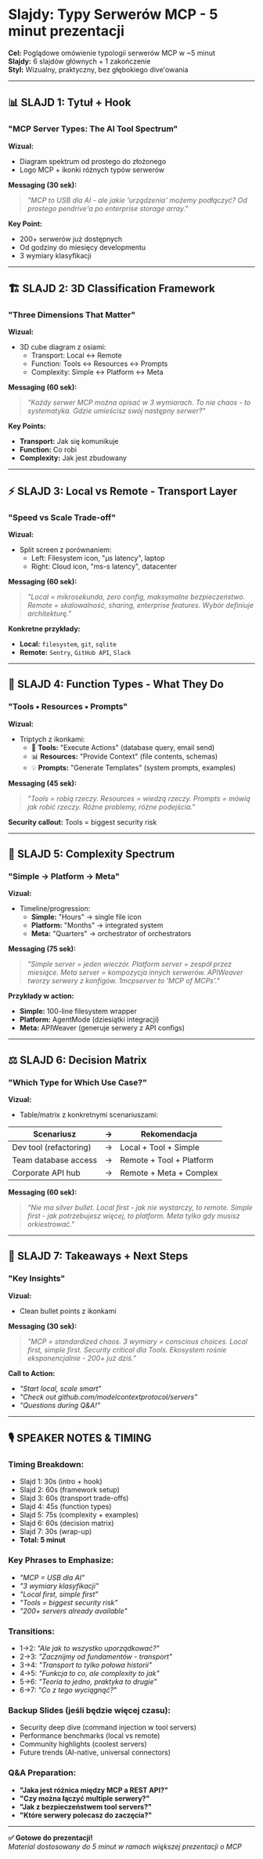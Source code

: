 # Slajdy: Typy Serwerów MCP - 5 minut prezentacji

**Cel:** Poglądowe omówienie typologii serwerów MCP w ~5 minut  
**Slajdy:** 6 slajdów głównych + 1 zakończenie  
**Styl:** Wizualny, praktyczny, bez głębokiego dive'owania

---

## 📊 **SLAJD 1: Tytuł + Hook**
### "MCP Server Types: The AI Tool Spectrum"

**Wizual:** 
- Diagram spektrum od prostego do złożonego
- Logo MCP + ikonki różnych typów serwerów

**Messaging (30 sek):**
> *"MCP to USB dla AI - ale jakie 'urządzenia' możemy podłączyć? Od prostego pendrive'a po enterprise storage array."*

**Key Point:** 
- 200+ serwerów już dostępnych
- Od godziny do miesięcy developmentu
- 3 wymiary klasyfikacji

---

## 🏗️ **SLAJD 2: 3D Classification Framework**  
### "Three Dimensions That Matter"

**Wizual:**
- 3D cube diagram z osiami:
  - Transport: Local ↔ Remote  
  - Function: Tools ↔ Resources ↔ Prompts
  - Complexity: Simple ↔ Platform ↔ Meta

**Messaging (60 sek):**
> *"Każdy serwer MCP można opisać w 3 wymiarach. To nie chaos - to systematyka. Gdzie umieścisz swój następny serwer?"*

**Key Points:**
- **Transport:** Jak się komunikuje
- **Function:** Co robi  
- **Complexity:** Jak jest zbudowany

---

## ⚡ **SLAJD 3: Local vs Remote - Transport Layer**
### "Speed vs Scale Trade-off"

**Wizual:**
- Split screen z porównaniem:
  - Left: Filesystem icon, "μs latency", laptop
  - Right: Cloud icon, "ms-s latency", datacenter

**Messaging (60 sek):**
> *"Local = mikrosekunda, zero config, maksymalne bezpieczeństwo. Remote = skalowalność, sharing, enterprise features. Wybór definiuje architekturę."*

**Konkretne przykłady:**
- **Local:** `filesystem`, `git`, `sqlite`
- **Remote:** `Sentry`, `GitHub API`, `Slack`

---

## 🔧 **SLAJD 4: Function Types - What They Do**
### "Tools • Resources • Prompts"

**Wizual:**
- Triptych z ikonkami:
  - 🔧 **Tools:** "Execute Actions" (database query, email send)
  - 📊 **Resources:** "Provide Context" (file contents, schemas) 
  - 💡 **Prompts:** "Generate Templates" (system prompts, examples)

**Messaging (45 sek):**
> *"Tools = robią rzeczy. Resources = wiedzą rzeczy. Prompts = mówią jak robić rzeczy. Różne problemy, różne podejścia."*

**Security callout:** Tools = biggest security risk

---

## 🎯 **SLAJD 5: Complexity Spectrum**
### "Simple → Platform → Meta"

**Vizual:**
- Timeline/progression:
  - **Simple:** "Hours" → single file icon
  - **Platform:** "Months" → integrated system
  - **Meta:** "Quarters" → orchestrator of orchestrators

**Messaging (75 sek):**
> *"Simple server = jeden wieczór. Platform server = zespół przez miesiące. Meta server = kompozycja innych serwerów. APIWeaver tworzy serwery z konfigów. 1mcpserver to 'MCP of MCPs'."*

**Przykłady w action:**
- **Simple:** 100-line filesystem wrapper
- **Platform:** AgentMode (dziesiątki integracji)
- **Meta:** APIWeaver (generuje serwery z API configs)

---

## ⚖️ **SLAJD 6: Decision Matrix**
### "Which Type for Which Use Case?"

**Vizual:**
- Table/matrix z konkretnymi scenariuszami:

| **Scenariusz** | **→** | **Rekomendacja** |
|---------------|-------|-----------------|
| Dev tool (refactoring) | → | Local + Tool + Simple |
| Team database access | → | Remote + Tool + Platform |  
| Corporate API hub | → | Remote + Meta + Complex |

**Messaging (60 sek):**
> *"Nie ma silver bullet. Local first - jak nie wystarczy, to remote. Simple first - jak potrzebujesz więcej, to platform. Meta tylko gdy musisz orkiestrować."*

---

## 🎯 **SLAJD 7: Takeaways + Next Steps**
### "Key Insights"

**Vizual:**
- Clean bullet points z ikonkami

**Messaging (30 sek):**
> *"MCP = standardized chaos. 3 wymiary = conscious choices. Local first, simple first. Security critical dla Tools. Ekosystem rośnie eksponencjalnie - 200+ już dziś."*

**Call to Action:**
- *"Start local, scale smart"*
- *"Check out github.com/modelcontextprotocol/servers"*
- *"Questions during Q&A!"*

---

## 🎙️ **SPEAKER NOTES & TIMING**

### **Timing Breakdown:**
- Slajd 1: 30s (intro + hook)
- Slajd 2: 60s (framework setup)  
- Slajd 3: 60s (transport trade-offs)
- Slajd 4: 45s (function types)
- Slajd 5: 75s (complexity + examples)
- Slajd 6: 60s (decision matrix)
- Slajd 7: 30s (wrap-up)
- **Total: 5 minut**

### **Key Phrases to Emphasize:**
- *"MCP = USB dla AI"*
- *"3 wymiary klasyfikacji"* 
- *"Local first, simple first"*
- *"Tools = biggest security risk"*
- *"200+ servers already available"*

### **Transitions:**
- 1→2: *"Ale jak to wszystko uporządkować?"*
- 2→3: *"Zacznijmy od fundamentów - transport"*  
- 3→4: *"Transport to tylko połowa historii"*
- 4→5: *"Funkcja to co, ale complexity to jak"*
- 5→6: *"Teoria to jedno, praktyka to drugie"*
- 6→7: *"Co z tego wyciągnąć?"*

### **Backup Slides (jeśli będzie więcej czasu):**
- Security deep dive (command injection w tool servers)
- Performance benchmarks (local vs remote)
- Community highlights (coolest servers)
- Future trends (AI-native, universal connectors)

### **Q&A Preparation:**
- **"Jaka jest różnica między MCP a REST API?"** 
- **"Czy można łączyć multiple serwery?"**
- **"Jak z bezpieczeństwem tool servers?"**
- **"Które serwery polecasz do zaczęcia?"**

---

**✅ Gotowe do prezentacji!**  
*Material dostosowany do 5 minut w ramach większej prezentacji o MCP*